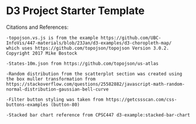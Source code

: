 # D3 Project Starter Template

Citations and References:
    
    -topojson.vs.js is from the example https://github.com/UBC-InfoVis/447-materials/blob/23Jan/d3-examples/d3-choropleth-map/
    which uses https://github.com/topojson/topojson Version 3.0.2. Copyright 2017 Mike Bostock

    -States-10m.json from https://github.com/topojson/us-atlas
    
    -Random distribution from the scatterplot section was created using the box muller transformation from 
    https://stackoverflow.com/questions/25582882/javascript-math-random-normal-distribution-gaussian-bell-curve
    
    -Filter button styling was taken from https://getcssscan.com/css-buttons-examples (button-80)
    
    -Stacked bar chart reference from CPSC447 d3-example:stacked-bar-chart
    
